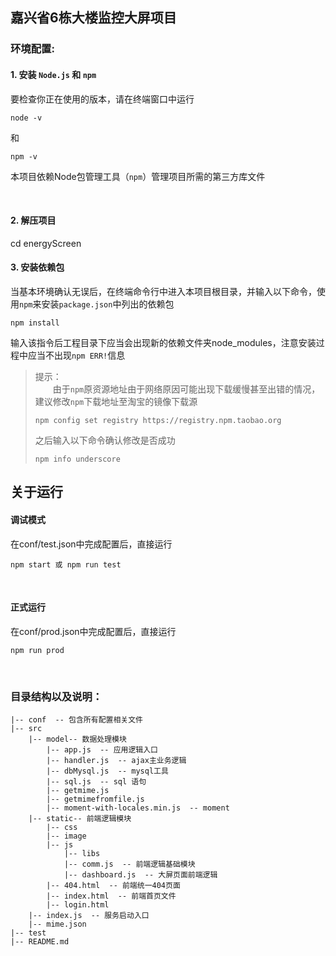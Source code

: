 ## 嘉兴省6栋大楼监控大屏项目
### 环境配置:
#### 1. 安装 `Node.js` 和 `npm`
要检查你正在使用的版本，请在终端窗口中运行 
```
node -v
```
和
```
npm -v
```
本项目依赖Node包管理工具（`npm`）管理项目所需的第三方库文件

<br/>

#### 2. 解压项目
cd energyScreen

#### 3. 安装依赖包
当基本环境确认无误后，在终端命令行中进入本项目根目录，并输入以下命令，使用`npm`来安装`package.json`中列出的依赖包
```
npm install
```
输入该指令后工程目录下应当会出现新的依赖文件夹node_modules，注意安装过程中应当不出现`npm ERR!`信息
> 提示：<br>
　　由于`npm`原资源地址由于网络原因可能出现下载缓慢甚至出错的情况，建议修改`npm`下载地址至淘宝的镜像下载源
>```
>npm config set registry https://registry.npm.taobao.org
>```
>之后输入以下命令确认修改是否成功
>```
>npm info underscore
>```


## 关于运行
#### 调试模式
在conf/test.json中完成配置后，直接运行
```
npm start 或 npm run test
```
<br/>

#### 正式运行
在conf/prod.json中完成配置后，直接运行
```
npm run prod
```
<br/>


### 目录结构以及说明：
    |-- conf  -- 包含所有配置相关文件
    |-- src
        |-- model-- 数据处理模块
            |-- app.js  -- 应用逻辑入口
            |-- handler.js  -- ajax主业务逻辑
            |-- dbMysql.js  -- mysql工具
            |-- sql.js  -- sql 语句
            |-- getmime.js
            |-- getmimefromfile.js
            |-- moment-with-locales.min.js  -- moment
        |-- static-- 前端逻辑模块
            |-- css
            |-- image
            |-- js
                |-- libs
                |-- comm.js  -- 前端逻辑基础模块
                |-- dashboard.js  -- 大屏页面前端逻辑
            |-- 404.html  -- 前端统一404页面
            |-- index.html  -- 前端首页文件
            |-- login.html
        |-- index.js  -- 服务启动入口
        |-- mime.json
    |-- test
    |-- README.md


